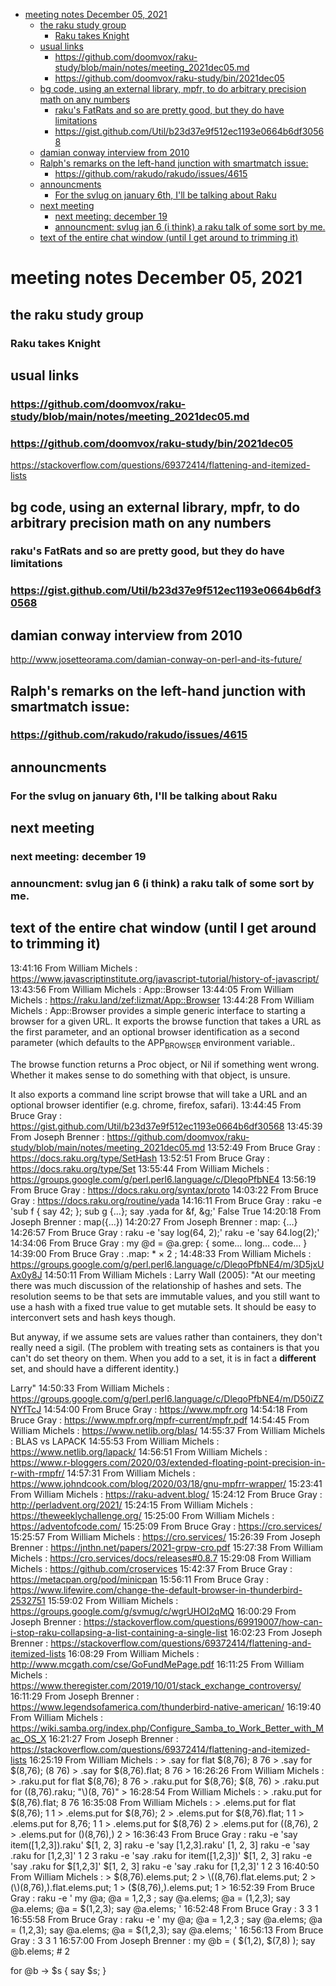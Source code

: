 - [meeting notes December 05, 2021](#orgede7894)
  - [the raku study group](#org287002d)
    - [Raku takes Knight](#org42f1dc3)
  - [usual links](#org5457b59)
    - [<https://github.com/doomvox/raku-study/blob/main/notes/meeting_2021dec05.md>](#org75432aa)
    - [<https://github.com/doomvox/raku-study/bin/2021dec05>](#org170099d)
  - [bg code, using an external library, mpfr, to do arbitrary precision math on any numbers](#orgeaba585)
    - [raku's FatRats and so are pretty good, but they do have limitations](#org6438283)
    - [<https://gist.github.com/Util/b23d37e9f512ec1193e0664b6df30568>](#org519d728)
  - [damian conway interview from 2010](#org431b26d)
  - [Ralph's remarks on the left-hand junction with smartmatch issue:](#orgd7bba04)
    - [<https://github.com/rakudo/rakudo/issues/4615>](#orgbae0f80)
  - [announcments](#org2db4cb9)
    - [For the svlug on january 6th, I'll be talking about Raku](#org7ba784e)
  - [next meeting](#orgd7adcd0)
    - [next meeting: december 19](#orgd6b030e)
    - [announcment: svlug jan 6 (i think) a raku talk of some sort by me.](#org9d092b1)
  - [text of the entire chat window (until I get around to trimming it)](#org64ae7be)


<a id="orgede7894"></a>

# meeting notes December 05, 2021


<a id="org287002d"></a>

## the raku study group


<a id="org42f1dc3"></a>

### Raku takes Knight


<a id="org5457b59"></a>

## usual links


<a id="org75432aa"></a>

### <https://github.com/doomvox/raku-study/blob/main/notes/meeting_2021dec05.md>


<a id="org170099d"></a>

### <https://github.com/doomvox/raku-study/bin/2021dec05>

<https://stackoverflow.com/questions/69372414/flattening-and-itemized-lists>


<a id="orgeaba585"></a>

## bg code, using an external library, mpfr, to do arbitrary precision math on any numbers


<a id="org6438283"></a>

### raku's FatRats and so are pretty good, but they do have limitations


<a id="org519d728"></a>

### <https://gist.github.com/Util/b23d37e9f512ec1193e0664b6df30568>


<a id="org431b26d"></a>

## damian conway interview from 2010

<http://www.josetteorama.com/damian-conway-on-perl-and-its-future/>


<a id="orgd7bba04"></a>

## Ralph's remarks on the left-hand junction with smartmatch issue:


<a id="orgbae0f80"></a>

### <https://github.com/rakudo/rakudo/issues/4615>


<a id="org2db4cb9"></a>

## announcments


<a id="org7ba784e"></a>

### For the svlug on january 6th, I'll be talking about Raku


<a id="orgd7adcd0"></a>

## next meeting


<a id="orgd6b030e"></a>

### next meeting: december 19


<a id="org9d092b1"></a>

### announcment: svlug jan 6 (i think) a raku talk of some sort by me.


<a id="org64ae7be"></a>

## text of the entire chat window (until I get around to trimming it)

13:41:16 From William Michels : <https://www.javascriptinstitute.org/javascript-tutorial/history-of-javascript/> 13:43:56 From William Michels : App::Browser 13:44:05 From William Michels : <https://raku.land/zef:lizmat/App::Browser> 13:44:28 From William Michels : App::Browser provides a simple generic interface to starting a browser for a given URL. It exports the browse function that takes a URL as the first parameter, and an optional browser identification as a second parameter (which defaults to the APP<sub>BROWSER</sub> environment variable..

The browse function returns a Proc object, or Nil if something went wrong. Whether it makes sense to do something with that object, is unsure.

It also exports a command line script browse that will take a URL and an optional browser identifier (e.g. chrome, firefox, safari). 13:44:45 From Bruce Gray : <https://gist.github.com/Util/b23d37e9f512ec1193e0664b6df30568> 13:45:39 From Joseph Brenner : <https://github.com/doomvox/raku-study/blob/main/notes/meeting_2021dec05.md> 13:52:49 From Bruce Gray : <https://docs.raku.org/type/SetHash> 13:52:51 From Bruce Gray : <https://docs.raku.org/type/Set> 13:55:44 From William Michels : <https://groups.google.com/g/perl.perl6.language/c/DleqoPfbNE4> 13:56:19 From Bruce Gray : <https://docs.raku.org/syntax/proto> 14:03:22 From Bruce Gray : <https://docs.raku.org/routine/yada> 14:16:11 From Bruce Gray : raku -e 'sub f { say 42; }; sub g {&#x2026;}; say .yada for &f, &g;' False True 14:20:18 From Joseph Brenner : map({&#x2026;}) 14:20:27 From Joseph Brenner : map: {&#x2026;} 14:26:57 From Bruce Gray : raku -e 'say log(64, 2);' raku -e 'say 64.log(2);' 14:34:06 From Bruce Gray : my @d = @a.grep: { some&#x2026; long&#x2026; code&#x2026; } 14:39:00 From Bruce Gray : .map: \* × 2 ; 14:48:33 From William Michels : <https://groups.google.com/g/perl.perl6.language/c/DleqoPfbNE4/m/3D5jxUAx0y8J> 14:50:11 From William Michels : Larry Wall (2005): "At our meeting there was much discussion of the relationship of hashes and sets. The resolution seems to be that sets are immutable values, and you still want to use a hash with a fixed true value to get mutable sets. It should be easy to interconvert sets and hash keys though.

But anyway, if we assume sets are values rather than containers, they don't really need a sigil. (The problem with treating sets as containers is that you can't do set theory on them. When you add to a set, it is in fact a **different** set, and should have a different identity.)

Larry" 14:50:33 From William Michels : <https://groups.google.com/g/perl.perl6.language/c/DleqoPfbNE4/m/D50iZZNYfTcJ> 14:54:00 From Bruce Gray : <https://www.mpfr.org> 14:54:18 From Bruce Gray : <https://www.mpfr.org/mpfr-current/mpfr.pdf> 14:54:45 From William Michels : <https://www.netlib.org/blas/> 14:55:37 From William Michels : BLAS vs LAPACK 14:55:53 From William Michels : <https://www.netlib.org/lapack/> 14:56:51 From William Michels : <https://www.r-bloggers.com/2020/03/extended-floating-point-precision-in-r-with-rmpfr/> 14:57:31 From William Michels : <https://www.johndcook.com/blog/2020/03/18/gnu-mpfrr-wrapper/> 15:23:41 From William Michels : <https://raku-advent.blog/> 15:24:12 From Bruce Gray : <http://perladvent.org/2021/> 15:24:15 From William Michels : <https://theweeklychallenge.org/> 15:25:00 From William Michels : <https://adventofcode.com/> 15:25:09 From Bruce Gray : <https://cro.services/> 15:25:57 From William Michels : <https://cro.services/> 15:26:39 From Joseph Brenner : <https://jnthn.net/papers/2021-grpw-cro.pdf> 15:27:38 From William Michels : <https://cro.services/docs/releases#0.8.7> 15:29:08 From William Michels : <https://github.com/croservices> 15:42:37 From Bruce Gray : <https://metacpan.org/pod/minicpan> 15:56:11 From Bruce Gray : <https://www.lifewire.com/change-the-default-browser-in-thunderbird-2532751> 15:59:02 From William Michels : <https://groups.google.com/g/svmug/c/wgrUHOI2qMQ> 16:00:29 From Joseph Brenner : <https://stackoverflow.com/questions/69919007/how-can-i-stop-raku-collapsing-a-list-containing-a-single-list> 16:02:23 From Joseph Brenner : <https://stackoverflow.com/questions/69372414/flattening-and-itemized-lists> 16:08:29 From William Michels : <http://www.mcgath.com/cse/GoFundMePage.pdf> 16:11:25 From William Michels : <https://www.theregister.com/2019/10/01/stack_exchange_controversy/> 16:11:29 From Joseph Brenner : <https://www.legendsofamerica.com/thunderbird-native-american/> 16:19:40 From William Michels : <https://wiki.samba.org/index.php/Configure_Samba_to_Work_Better_with_Mac_OS_X> 16:21:27 From Joseph Brenner : <https://stackoverflow.com/questions/69372414/flattening-and-itemized-lists> 16:25:19 From William Michels : > .say for flat $(8,76); 8 76 > .say for $(8,76); (8 76) > .say for $(8,76).flat; 8 76 > 16:26:26 From William Michels : > .raku.put for flat $(8,76); 8 76 > .raku.put for $(8,76); $(8, 76) > .raku.put for \((8,76).raku; "\\)(8, 76)" > 16:28:54 From William Michels : > .raku.put for $(8,76).flat; 8 76 16:35:08 From William Michels : > .elems.put for flat $(8,76); 1 1 > .elems.put for $(8,76); 2 > .elems.put for $(8,76).flat; 1 1 > .elems.put for 8,76; 1 1 > .elems.put for $(8,76) 2 > .elems.put for \((8,76), 2 > .elems.put for (\)(8,76),) 2 > 16:36:43 From Bruce Gray : raku -e 'say item([1,2,3]).raku' $[1, 2, 3] raku -e 'say [1,2,3].raku' [1, 2, 3] raku -e 'say .raku for [1,2,3]' 1 2 3 raku -e 'say .raku for item([1,2,3])' $[1, 2, 3] raku -e 'say .raku for $[1,2,3]' $[1, 2, 3] raku -e 'say .raku for [1,2,3]' 1 2 3 16:40:50 From William Michels : > $(8,76).elems.put; 2 > \((8,76).flat.elems.put; 2 > (\)(8,76),).flat.elems.put; 1 > ($(8,76),).elems.put; 1 > 16:52:39 From Bruce Gray : raku -e ' my @a; @a = 1,2,3 ; say @a.elems; @a = (1,2,3); say @a.elems; @a = $(1,2,3); say @a.elems; ' 16:52:48 From Bruce Gray : 3 3 1 16:55:58 From Bruce Gray : raku -e ' my @a; @a = 1,2,3 ; say @a.elems; @a = (1,2,3); say @a.elems; @a = $(1,2,3); say @a.elems; ' 16:56:13 From Bruce Gray : 3 3 1 16:57:00 From Joseph Brenner : my @b = ( $(1,2), $(7,8) ); say @b.elems; # 2

for @b -> $s { say $s; }
